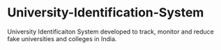# University-Identification-System
University Identificaiton System developed to track, monitor and reduce fake universities and colleges in India.
